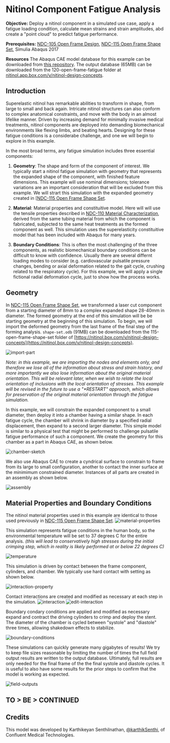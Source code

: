 # Nitinol Component Fatigue Analysis

**Objective:** Deploy a nitinol component in a simulated use case, apply a fatigue loading condition, calculate mean strains and strain amplitudes, abd create a "point cloud" to predict fatigue performance. 

**Prerequisites:** [NDC-105 Open Frame Design](../105-open-frame-design), [NDC-115 Open Frame Shape Set](../115-open-frame-shape-set), Simulia Abaqus 2017

**Resources** The Abaqus CAE model database for this example can be downloaded from [this repository](https://github.com/cbonsig/nitinol-design-concepts/tree/master/120-open-frame-fatigue). The output database (65MB) can be downloaded from the 120-open-frame-fatigue folder at [nitinol.app.box.com/v/nitinol-design-concepts](https://nitinol.box.com/v/nitinol-design-concepts).

## Introduction

Superelastic nitinol has remarkable abilities to transform in shape, from large to small and back again. Intricate nitinol structures can also conform to complex anatomical constraints, and move with the body in an almost lifelike manner. Driven by increasing demand for minimally invasive medical treatments, nitinol components are deployed into demanding biomechanical environments like flexing limbs, and beating hearts. Designing for these fatigue conditions is a considerabe challenge, and one we will begin to explore in this example.

In the most broad terms, any fatigue simulation includes three essential components:

1. **Geometry**: The shape and form of the component of interest. We typically start a nitinol fatigue simulation with geometry that represents the expanded shape of the component, with finished feature dimensions. This example will use nominal dimensions; tolerance variations are an important consideration that will be excluded from this example. We will strart this simulation with the expanded geometry created in [[NDC-115 Open Frame Shape Set](../115-open-frame-shape-set).

2. **Material**: Material properties and constituitive model. Here will will use the tensile properties described in [NDC-110 Material Characterization](../110-material-characterization), derived from the same tubing material from which the component is fabricated, subjected to the same heat treatments as the formed component as well. This simulation uses the superelasticity constituitive model that has been included with Abaqus for many years.

3. **Boundary Conditions**: This is often the most challenging of the three components, as realistic biomechanical boundary conditions can be difficult to know with confidence. Usually there are several differnt loading modes to consider (e.g. cardiovascular pulsatile pressure changes, bending or axial deformation related to the gait cycle, crushing related to the respiratory cycle). For this example, we will apply a single fictional radial deformation cycle, just to show how the process works.

## Geometry

In [NDC-115 Open Frame Shape Set](../115-open-frame-shape-set), we transformed a laser cut component from a starting diameter of 8mm to a complex expanded shape 28-40mm in diameter. The formed geometry at the end of this simulation will be be starting geometry at the beginning of this simulation. To begin, we will import the deformed geometry from the last frame of the final step of the forming analysis. `shape-set.odb` (91MB) can be downloaded from the 115-open-frame-shape-set folder of [https://nitinol.box.com/v/nitinol-design-concepts](https://nitinol.box.com/v/nitinol-design-concepts).

![import-part](120-import-part.png)

*Note: in this example, we are importing the nodes and elements only, and therefore we lose all of the information about stress and strain history, and more importantly we also lose information about the original material orientation. This will be relevant later, when we wish to relate the local orientation of inclusions with the local orientation of stresses. This example will be revised in the future to use a "\*RESTART" approach, which allows for preservation of the original material orientation through the fatigue simulation.*

In this example, we will constrain the expanded component to a small diameter, then deploy it into a chamber having a similar shape. In each fatigue cycle, the chamber will shrink in diameter by a specified radial displacement, then expand to a second larger diameter. This simple model is similar to a physical test that might be performed to challenge pulsatile fatigue performance of such a component. We create the geometry for this chamber as a part in Abaqus CAE, as shown below.

![chamber-sketch](120-chamber-sketch.png)

We also use Abaqus CAE to create a cyndrical surface to constrain to frame from its large to small configuration, another to contact the inner surface at the minimimum constrained diameter. Instances of all parts are created in an assembly as shown below.

![assembly](120-assembly.png)

## Material Properties and Boundary Conditions

The nitinol material properties used in this example are identical to those used previously in [NDC-115 Open Frame Shape Set](../115-open-frame-shape-set). 
![material-properties](../115-open-frame-shape-set/115-material.png)

This simulation represents fatigue conditions in the human body, so the environmental temperature will be set to 37 degrees C for the entire analysis. *(this will lead to conservatively high stresses during the initial crimping step, which in reality is likely performed at or below 22 degrees C)*

![temperature](120-temperature.png)

This simulation is driven by contact between the frame component, cylinders, and chamber. We typically use hard contact with setting as shown below.

![interaction-property](120-interaction-property.png)

Contact interactions are created and modified as necessary at each step in the simulation.
![interaction](120-interaction.png)
![edit-interaction](120-edit-interaction.png)

Boundary condary conditions are applied and modified as necessary expand and contract the driving cylinders to crimp and deploy the stent. The diameter of the chamber is cycled between "systole" and "diastole" three times, allowing shakedown effects to stabilize.

![boundary-conditions](120-bc.png)

These simulations can quickly generate many gigabytes of results! We try to keep file sizes reasonable by limiting the number of times the full field output results are written to the output database. Ultimately, full results are only needed for the final frame of the the final systole and diastole cycles. It is useful to also have some results for the prior steps to confirm that the model is working as expected.

![field-outputs](120-field-output-create.png)

## TO > BE > CONTINUED

## Credits

This model was developed by Karthikeyan Senthilnathan, [@karthikSenthi](https://github.com/karthikSenthi), of Confluent Medical Technologies.




